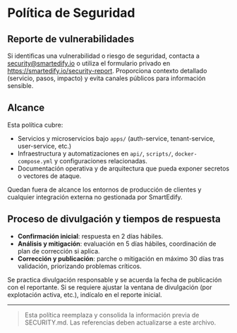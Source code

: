 # Política de Seguridad

## Reporte de vulnerabilidades
Si identificas una vulnerabilidad o riesgo de seguridad, contacta a [security@smartedify.io](mailto:security@smartedify.io) o utiliza el formulario privado en https://smartedify.io/security-report. Proporciona contexto detallado (servicio, pasos, impacto) y evita canales públicos para información sensible.

## Alcance
Esta política cubre:
- Servicios y microservicios bajo `apps/` (auth-service, tenant-service, user-service, etc.)
- Infraestructura y automatizaciones en `api/`, `scripts/`, `docker-compose.yml` y configuraciones relacionadas.
- Documentación operativa y de arquitectura que pueda exponer secretos o vectores de ataque.

Quedan fuera de alcance los entornos de producción de clientes y cualquier integración externa no gestionada por SmartEdify.

## Proceso de divulgación y tiempos de respuesta
- **Confirmación inicial**: respuesta en 2 días hábiles.
- **Análisis y mitigación**: evaluación en 5 días hábiles, coordinación de plan de corrección si aplica.
- **Corrección y publicación**: parche o mitigación en máximo 30 días tras validación, priorizando problemas críticos.

Se practica divulgación responsable y se acuerda la fecha de publicación con el reportante. Si se requiere ajustar la ventana de divulgación (por explotación activa, etc.), indícalo en el reporte inicial.

---
> Esta política reemplaza y consolida la información previa de SECURITY.md. Las referencias deben actualizarse a este archivo.